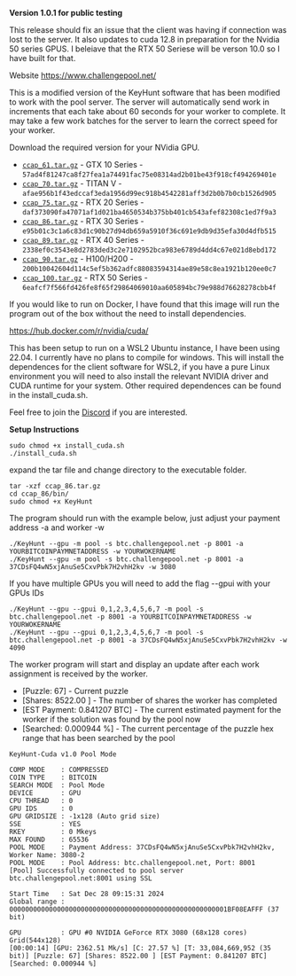 **Version 1.0.1 for public testing**

This release should fix an issue that the client was having if connection was lost to the server.  It also updates to cuda 12.8 in preparation for the Nvidia 50 series GPUS.  I beleiave that the RTX 50 Seriese will be verson 10.0 so I have built for that.

Website https://www.challengepool.net/

This is a modified version of the KeyHunt software that has been modified to work with the pool server.  The server will automatically send work in increments that each take about 60 seconds for your worker to complete.   It may take a few work batches for the server to learn the correct speed for your worker.  

Download the required version for your NVidia GPU.

- [`ccap_61.tar.gz`](https://github.com/jrharp/challengepool.net/releases/download/v1.0.1/ccap_61.tar.gz) - GTX 10 Series - `57ad4f81247ca8f27fea1a74491fac75e08314ad2b01be43f918cf494269401e`
- [`ccap_70.tar.gz`](https://github.com/jrharp/challengepool.net/releases/download/v1.0.1/ccap_70.tar.gz) - TITAN V - `afae956b1f43edccaf3eda1956d99ec918b4542281aff3d2b0b7b0cb1526d905`
- [`ccap_75.tar.gz`](https://github.com/jrharp/challengepool.net/releases/download/v1.0.1/ccap_75.tar.gz) - RTX 20 Series - `daf373090fa47071af1d021ba4650534b375bb401cb543afef82308c1ed7f9a3`
- [`ccap_86.tar.gz`](https://github.com/jrharp/challengepool.net/releases/download/v1.0.1/ccap_86.tar.gz) - RTX 30 Series - `e95b01c3c1a6c83d1c90b27d94db659a5910f36c691e9db9d35efa30d4dfb515`
- [`ccap_89.tar.gz`](https://github.com/jrharp/challengepool.net/releases/download/v1.0.1/ccap_89.tar.gz) - RTX 40 Series - `2338ef0c3543e8d2783ded3c2e7102952bca983e6789d4dd4c67e021d8ebd172`
- [`ccap_90.tar.gz`](https://github.com/jrharp/challengepool.net/releases/download/v1.0.1/ccap_90.tar.gz) - H100/H200 - `200b10042604d114c5ef5b362adfc88083594314ae89e58c8ea1921b120ee0c7`
- [`ccap_100.tar.gz`](https://github.com/jrharp/challengepool.net/releases/download/v1.0.1/ccap_100.tar.gz) - RTX 50 Series - `6eafcf7f566fd426fe8f65f29864069010aa605894bc79e988d76628278cbb4f`


If you would like to run on Docker, I have found that this image will run the program out of the box without the need to install dependencies.

https://hub.docker.com/r/nvidia/cuda/

This has been setup to run on a WSL2 Ubuntu instance, I have been using 22.04.  I currently have no plans to compile for windows.  This will install the dependences for the client software for WSL2, if you have a pure Linux environment you will need to also install the relevant NVIDIA driver and CUDA runtime for your system.  Other required dependences can be found in the install_cuda.sh.

Feel free to join the [Discord](https://discord.gg/ryD8tChjt7) if you are interested.

**Setup Instructions**  

```
sudo chmod +x install_cuda.sh
./install_cuda.sh
```


expand the tar file and change directory to the executable folder.

```
tar -xzf ccap_86.tar.gz
cd ccap_86/bin/
sudo chmod +x KeyHunt 
```

The program should run with the example below, just adjust your payment address -a and worker -w

```
./KeyHunt --gpu -m pool -s btc.challengepool.net -p 8001 -a YOURBITCOINPAYMNETADDRESS -w YOURWOKERNAME
./KeyHunt --gpu -m pool -s btc.challengepool.net -p 8001 -a 37CDsFQ4wN5xjAnuSe5CxvPbk7H2vhH2kv -w 3080

```

If you have multiple GPUs you will need to add the flag --gpui with your GPUs IDs 

```
./KeyHunt --gpu --gpui 0,1,2,3,4,5,6,7 -m pool -s btc.challengepool.net -p 8001 -a YOURBITCOINPAYMNETADDRESS -w YOURWOKERNAME
./KeyHunt --gpu --gpui 0,1,2,3,4,5,6,7 -m pool -s btc.challengepool.net -p 8001 -a 37CDsFQ4wN5xjAnuSe5CxvPbk7H2vhH2kv -w 4090

```

The worker program will start and display an update after each work assignment is received by the worker.

- [Puzzle: 67] - Current puzzle
- [Shares: 8522.00 ] - The number of shares the worker has completed
- [EST Payment: 0.841207 BTC] - The current estimated payment for the worker if the solution was found by the pool now
- [Searched: 0.000944 %] - The current percentage of the puzzle hex range that has been searched by the pool

```
KeyHunt-Cuda v1.0 Pool Mode

COMP MODE    : COMPRESSED
COIN TYPE    : BITCOIN
SEARCH MODE  : Pool Mode
DEVICE       : GPU
CPU THREAD   : 0
GPU IDS      : 0
GPU GRIDSIZE : -1x128 (Auto grid size)
SSE          : YES
RKEY         : 0 Mkeys
MAX FOUND    : 65536
POOL MODE    : Payment Address: 37CDsFQ4wN5xjAnuSe5CxvPbk7H2vhH2kv, Worker Name: 3080-2
POOL MODE    : Pool Address: btc.challengepool.net, Port: 8001
[Pool] Successfully connected to pool server btc.challengepool.net:8001 using SSL

Start Time   : Sat Dec 28 09:15:31 2024
Global range : 0000000000000000000000000000000000000000000000000000001BF08EAFFF (37 bit)

GPU          : GPU #0 NVIDIA GeForce RTX 3080 (68x128 cores) Grid(544x128)
[00:00:14] [GPU: 2362.51 Mk/s] [C: 27.57 %] [T: 33,084,669,952 (35 bit)] [Puzzle: 67] [Shares: 8522.00 ] [EST Payment: 0.841207 BTC] [Searched: 0.000944 %]
```




